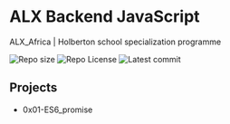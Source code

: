 # ALX Backend JavaScript

ALX_Africa | Holberton school specialization programme

![Repo size](https://img.shields.io/github/repo-size/B3zaleel/alx-backend-javascript)
![Repo License](https://img.shields.io/github/license/B3zaleel/alx-backend-javascript.svg)
![Latest commit](https://img.shields.io/github/last-commit/B3zaleel/alx-backend-javascript/main?style=round-square)

## Projects

- 0x01-ES6_promise
